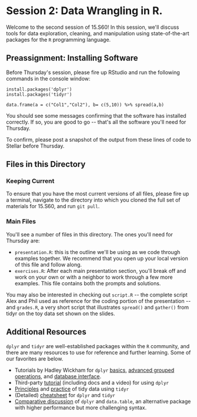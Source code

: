 # Session 2: Data Wrangling in R. 

Welcome to the second session of 15.S60! In this session, we'll discuss tools for data exploration, cleaning, and manipulation using state-of-the-art packages for the `R` programming language. 

## Preassignment: Installing Software

Before Thursday's session, please fire up RStudio and run the following commands in the console window: 

    install.packages('dplyr')
    install.packages('tidyr')
    
    data.frame(a = c("Col1","Col2"), b= c(5,10)) %>% spread(a,b)

You should see some messages confirming that the software has installed correctly. If so, you are good to go -- that's all the software you'll need for Thursday.

To confirm, please post a snapshot of the output from these lines of code to Stellar before Thursday.

## Files in this Directory

### Keeping Current

To ensure that you have the most current versions of all files, please fire up a terminal, navigate to the directory into which you cloned the full set of materials for 15.S60, and run `git pull`. 

### Main Files
You'll see a number of files in this directory. The ones you'll need for Thursday are:

- `presentation.R`: this is the outline we'll be using as we code through examples together. We recommend that you open up your local version of this file and follow along. 
- `exercises.R`: After each main presentation section, you'll break off and work on your own or with a neighbor to work through a few more examples. This file contains both the prompts and solutions. 

You may also be interested in checking out `script.R` -- the complete script Alex and Phil used as reference for the coding portion of the presentation -- and `grades.R`, a very short script that illustrates `spread()` and `gather()` from tidyr on the toy data set shown on the slides. 

## Additional Resources

`dplyr` and `tidyr` are well-established packages within the `R` community, and there are many resources to use for reference and further learning. Some of our favorites are below. 

- Tutorials by Hadley Wickham for `dplyr` [basics](https://cran.rstudio.com/web/packages/dplyr/vignettes/introduction.html), [advanced grouped operations](https://cran.r-project.org/web/packages/dplyr/vignettes/window-functions.html), and [database interface](https://cran.r-project.org/web/packages/dplyr/vignettes/databases.html).
- Third-party [tutorial](http://www.dataschool.io/dplyr-tutorial-for-faster-data-manipulation-in-r/) (including docs and a video) for using `dplyr`
- [Principles](http://vita.had.co.nz/papers/tidy-data.pdf) and [practice](https://cran.r-project.org/web/packages/tidyr/vignettes/tidy-data.html) of tidy data using `tidyr`
- (Detailed) [cheatsheet](https://www.rstudio.com/wp-content/uploads/2015/02/data-wrangling-cheatsheet.pdf?version=0.99.687&mode=desktop) for `dplyr` and `tidyr` 
- [Comparative discussion](http://stackoverflow.com/questions/21435339/data-table-vs-dplyr-can-one-do-something-well-the-other-cant-or-does-poorly) of `dplyr` and `data.table`, an alternative package with higher performance but more challenging syntax.  
